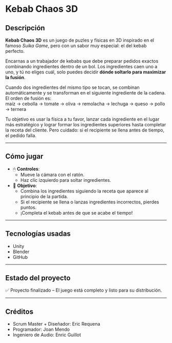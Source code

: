 # Kebab Chaos 3D

## Descripción

**Kebab Chaos 3D** es un juego de puzles y físicas en 3D inspirado en el famoso *Suika Game*, pero con un sabor muy especial: el del kebab perfecto.

Encarnas a un trabajador de kebabs que debe preparar pedidos exactos combinando ingredientes dentro de un bol. Los ingredientes caen uno a uno, y tú no eliges cuál, solo puedes decidir **dónde soltarlo para maximizar la fusión**.

Cuando dos ingredientes del mismo tipo se tocan, se combinan automáticamente y se transforman en el siguiente ingrediente de la cadena. El orden de fusión es:  
maíz → cebolla → tomate → oliva → remolacha → lechuga → queso → pollo → ternera

Tu objetivo es usar la física a tu favor, lanzar cada ingrediente en el lugar más estratégico y lograr formar los ingredientes superiores hasta completar la receta del cliente. Pero cuidado: si el recipiente se llena antes de tiempo, el pedido falla.

---

## Cómo jugar

- 🖱 **Controles**:  
  - Mueve la cámara con el ratón.  
  - Haz clic izquierdo para soltar ingredientes.  
- 🎯 **Objetivo**:  
  - Combina los ingredientes siguiendo la receta que aparece al principio de la partida.  
  - Si el recipiente se llena o lanzas ingredientes incorrectos, pierdes puntos.  
  - ¡Completa el kebab antes de que se acabe el tiempo!

---

## Tecnologías usadas

- Unity  
- Blender  
- GitHub

---

## Estado del proyecto

✅ Proyecto finalizado – El juego está completo y listo para su distribución.

---

## Créditos

- Scrum Master + Diseñador: Eric Requena  
- Programador: Joan Mendo  
- Ingeniero de Audio: Enric Guillot
